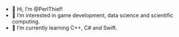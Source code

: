 - 👋 Hi, I’m @PerlThief!
- 👀 I’m interested in game development, data science and scientific computing.
- 🌱 I’m currently learning C++, C# and Swift.

<!---
PerlThief/PerlThief is a ✨ special ✨ repository because its `README.md` (this file) appears on your GitHub profile.
You can click the Preview link to take a look at your changes.
--->
